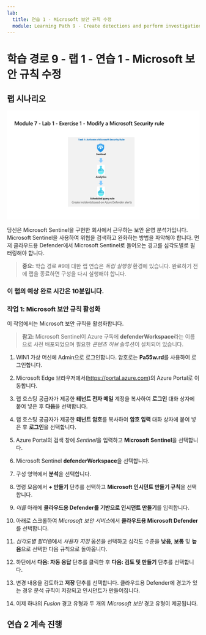 ```yaml
---
lab:
  title: 연습 1 - Microsoft 보안 규칙 수정
  module: Learning Path 9 - Create detections and perform investigations using Microsoft Sentinel
---
```


# 학습 경로 9 - 랩 1 - 연습 1 - Microsoft 보안 규칙 수정

## 랩 시나리오

![랩 개요입니다.](../Media/SC-200-Lab_Diagrams_Mod7_L1_Ex1.png)

당신은 Microsoft Sentinel을 구현한 회사에서 근무하는 보안 운영 분석가입니다. Microsoft Sentinel을 사용하여 위협을 검색하고 완화하는 방법을 파악해야 합니다. 먼저 클라우드용 Defender에서 Microsoft Sentinel로 들어오는 경고를 심각도별로 필터링해야 합니다.

>**중요:** 학습 경로 #9에 대한 랩 연습은 *독립 실행형* 환경에 있습니다. 완료하기 전에 랩을 종료하면 구성을 다시 실행해야 합니다.

### 이 랩의 예상 완료 시간은 10분입니다.

### 작업 1: Microsoft 보안 규칙 활성화

이 작업에서는 Microsoft 보안 규칙을 활성화합니다.

>**참고:** Microsoft Sentinel이 Azure 구독에 **defenderWorkspace**라는 이름으로 사전 배포되었으며 필요한 *콘텐츠 허브* 솔루션이 설치되어 있습니다.

1. WIN1 가상 머신에 Admin으로 로그인합니다. 암호로는 **Pa55w.rd**를 사용하여 로그인합니다.  

1. Microsoft Edge 브라우저에서(<https://portal.azure.com>)의 Azure Portal로 이동합니다.

1. 랩 호스팅 공급자가 제공한 **테넌트 전자 메일** 계정을 복사하여 **로그인** 대화 상자에 붙여 넣은 후 **다음**을 선택합니다.

1. 랩 호스팅 공급자가 제공한 **테넌트 암호**를 복사하여 **암호 입력** 대화 상자에 붙여 넣은 후 **로그인**을 선택합니다.

1. Azure Portal의 검색 창에 *Sentinel*을 입력하고 **Microsoft Sentinel**을 선택합니다.

1. Microsoft Sentinel **defenderWorkspace**을 선택합니다.

1. 구성 영역에서 **분석**을 선택합니다.

1. 명령 모음에서 **+ 만들기** 단추를 선택하고 **Microsoft 인시던트 만들기 규칙**을 선택합니다.

1. *이름* 아래에 **클라우드용 Defender를 기반으로 인시던트 만들기**를 입력합니다.

1. 아래로 스크롤하여 *Microsoft 보안 서비스*에서 **클라우드용 Microsoft Defender**를 선택합니다.

1. *심각도별 필터링*에서 *사용자 지정* 옵션을 선택하고 심각도 수준을 **낮음**, **보통** 및 **높음**으로 선택한 다음 규칙으로 돌아옵니다.

1. 하단에서 **다음: 자동 응답** 단추를 클릭한 후 **다음: 검토 및 만들기** 단추를 선택합니다.

1. 변경 내용을 검토하고 **저장** 단추를 선택합니다. 클라우드용 Defender에 경고가 있는 경우 분석 규칙이 저장되고 인시던트가 만들어집니다.

1. 이제 하나의 *Fusion* 경고 유형과 두 개의 *Microsoft 보안* 경고 유형이 제공됩니다.

## 연습 2 계속 진행
